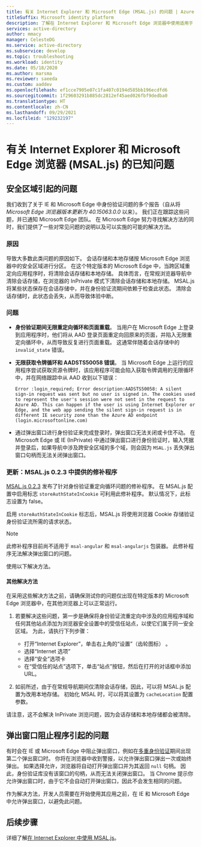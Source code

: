 ```yaml
---
title: 有关 Internet Explorer 和 Microsoft Edge (MSAL.js) 的问题 | Azure
titleSuffix: Microsoft identity platform
description: 了解在 Internet Explorer 和 Microsoft Edge 浏览器中使用适用于 JavaScript 的 Microsoft 身份验证库 (MSAL.js) 的已知问题。
services: active-directory
author: mmacy
manager: CelesteDG
ms.service: active-directory
ms.subservice: develop
ms.topic: troubleshooting
ms.workload: identity
ms.date: 05/18/2020
ms.author: marsma
ms.reviewer: saeeda
ms.custom: aaddev
ms.openlocfilehash: ef1cce7905e07c1fa407c0194d585bb196ecdfd6
ms.sourcegitcommit: 1f29603291b885dc2812ef45aed026fbf9dedba0
ms.translationtype: HT
ms.contentlocale: zh-CN
ms.lasthandoff: 09/29/2021
ms.locfileid: "129232197"
---
```

# <a name="known-issues-on-internet-explorer-and-microsoft-edge-browsers-msaljs"></a>有关 Internet Explorer 和 Microsoft Edge 浏览器 (MSAL.js) 的已知问题

## <a name="issues-due-to-security-zones"></a>安全区域引起的问题
我们收到了关于 IE 和 Microsoft Edge 中身份验证问题的多个报告（自从将 *Microsoft Edge 浏览器版本更新为 40.15063.0.0* 以来）。 我们正在跟踪这些问题，并已通知 Microsoft Edge 团队。 在 Microsoft Edge 努力寻找解决方法的同时，我们提供了一些对常见问题的说明以及可以实施的可能的解决方法。

### <a name="cause"></a>原因
导致大多数此类问题的原因如下。 会话存储和本地存储按 Microsoft Edge 浏览器中的安全区域进行分区。 在这个特定版本的 Microsoft Edge 中，当跨区域重定向应用程序时，将清除会话存储和本地存储。 具体而言，在常规浏览器导航中清除会话存储，在浏览器的 InPrivate 模式下清除会话存储和本地存储。 MSAL.js 将某些状态保存在会话存储中，并在身份验证流期间依赖于检查此状态。 清除会话存储时，此状态会丢失，从而导致体验中断。

### <a name="issues"></a>问题

- **身份验证期间无限重定向循环和页面重载**。 当用户在 Microsoft Edge 上登录到应用程序时，他们将从 AAD 登录页面重定向回原来的页面，并陷入无限重定向循环中，从而导致反复进行页面重载。 这通常伴随着会话存储中的 `invalid_state` 错误。

- **无限获取令牌循环和 AADSTS50058 错误**。 当 Microsoft Edge 上运行的应用程序尝试获取资源令牌时，该应用程序可能会陷入获取令牌调用的无限循环中，并在网络跟踪中从 AAD 收到以下错误：

    `Error :login_required; Error description:AADSTS50058: A silent sign-in request was sent but no user is signed in. The cookies used to represent the user's session were not sent in the request to Azure AD. This can happen if the user is using Internet Explorer or Edge, and the web app sending the silent sign-in request is in different IE security zone than the Azure AD endpoint (login.microsoftonline.com)`

- 通过弹出窗口进行身份验证来完成登录时，弹出窗口无法关闭或卡住不动。 在 Microsoft Edge 或 IE (InPrivate) 中通过弹出窗口进行身份验证时，输入凭据并登录后，如果导航中涉及跨安全区域的多个域，则会因为 `MSAL.js` 丢失弹出窗口句柄而无法关闭弹出窗口。

### <a name="update-fix-available-in-msaljs-023"></a>更新：MSAL.js 0.2.3 中提供的修补程序
[MSAL.js 0.2.3](https://github.com/AzureAD/microsoft-authentication-library-for-js/releases) 发布了针对身份验证重定向循环问题的修补程序。 在 MSAL.js 配置中启用标志 `storeAuthStateInCookie` 可利用此修补程序。 默认情况下，此标志设置为 false。

启用 `storeAuthStateInCookie` 标志后，MSAL.js 将使用浏览器 Cookie 存储验证身份验证流所需的请求状态。

> [!NOTE]
> 此修补程序目前尚不适用于 `msal-angular` 和 `msal-angularjs` 包装器。 此修补程序无法解决弹出窗口的问题。

使用以下解决方法。

#### <a name="other-workarounds"></a>其他解决方法
在采用这些解决方法之前，请确保测试你的问题仅出现在特定版本的 Microsoft Edge 浏览器中，在其他浏览器上可以正常运行。
1. 若要解决这些问题，第一步是确保将身份验证流重定向中涉及的应用程序域和任何其他站点添加为浏览器安全设置中的受信任站点，以使它们属于同一安全区域。
为此，请执行下列步骤：
    - 打开“Internet Explorer”，单击右上角的“设置”（齿轮图标） 。
    - 选择“Internet 选项”
    - 选择“安全”选项卡
    - 在“受信任的站点”选项下，单击“站点”按钮，然后在打开的对话框中添加 URL。

2. 如前所述，由于在常规导航期间仅清除会话存储，因此，可以将 MSAL.js 配置为改用本地存储。 初始化 MSAL 时，可以将其设置为 `cacheLocation` 配置参数。

请注意，这不会解决 InPrivate 浏览问题，因为会话存储和本地存储都会被清除。

## <a name="issues-due-to-popup-blockers"></a>弹出窗口阻止程序引起的问题

有时会在 IE 或 Microsoft Edge 中阻止弹出窗口，例如在[多重身份验证](../authentication/concept-mfa-howitworks.md)期间出现第二个弹出窗口时。 你将在浏览器中收到警报，以允许弹出窗口弹出一次或始终弹出。 如果选择允许，浏览器将自动打开弹出窗口并为其返回 `null` 句柄。 因此，身份验证库没有该窗口的句柄，从而无法关闭弹出窗口。 当 Chrome 提示你允许弹出窗口时，由于它不会自动打开弹出窗口，因此不会发生相同的问题。

作为解决方法，开发人员需要在开始使用其应用之前，在 IE 和 Microsoft Edge 中允许弹出窗口，以避免此问题。

## <a name="next-steps"></a>后续步骤
详细了解[在 Internet Explorer 中使用 MSAL.js](msal-js-use-ie-browser.md)。
